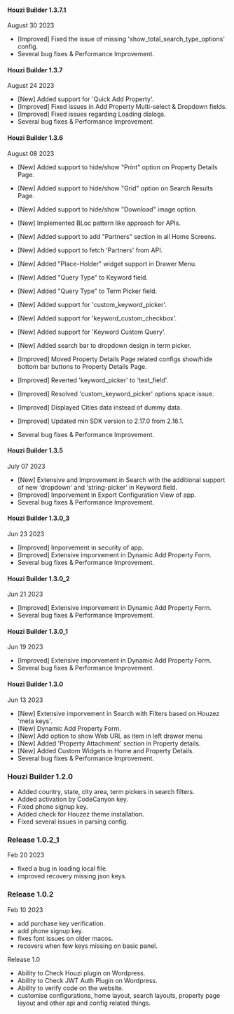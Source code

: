 #### Houzi Builder 1.3.7.1
August 30 2023
- [Improved] Fixed the issue of missing 'show_total_search_type_options' config.
- Several bug fixes & Performance Improvement.

#### Houzi Builder 1.3.7
August 24 2023
- [New] Added support for 'Quick Add Property'.
- [Improved] Fixed issues in Add Property Multi-select & Dropdown fields.
- [Improved] Fixed issues regarding Loading dialogs.
- Several bug fixes & Performance Improvement.

#### Houzi Builder 1.3.6
August 08 2023
- [New] Added support to hide/show "Print" option on Property Details Page.
- [New] Added support to hide/show "Grid" option on Search Results Page.
- [New] Added support to hide/show "Download" image option.
- [New] Implemented BLoc pattern like approach for APIs.
- [New] Added support to add "Partners" section in all Home Screens.
- [New] Added support to fetch 'Partners' from API.
- [New] Added "Place-Holder" widget support in Drawer Menu.
- [New] Added "Query Type" to Keyword field.
- [New] Added "Query Type" to Term Picker field.
- [New] Added support for 'custom_keyword_picker'.
- [New] Added support for 'keyword_custom_checkbox'.
- [New] Added support for 'Keyword Custom Query'.
- [New] Added search bar to dropdown design in term picker.

- [Improved] Moved Property Details Page related configs show/hide bottom bar buttons to Property Details Page.
- [Improved] Reverted 'keyword_picker' to 'text_field'.
- [Improved] Resolved 'custom_keyword_picker' options space issue.
- [Improved] Displayed Cities data instead of dummy data.
- [Improved] Updated min SDK version to 2.17.0 from 2.16.1.
- Several bug fixes & Performance Improvement.

#### Houzi Builder 1.3.5
July 07 2023
- [New] Extensive and Improvement in Search with the additional support of new 'dropdown' and 'string-picker' in Keyword field.
- [Improved] Imporvement in Export Configuration View of app.
- Several bug fixes & Performance Improvement.

#### Houzi Builder 1.3.0_3
Jun 23 2023
- [Improved] Imporvement in security of app.
- [Improved] Extensive imporvement in Dynamic Add Property Form.
- Several bug fixes & Performance Improvement.

#### Houzi Builder 1.3.0_2
Jun 21 2023
- [Improved] Extensive imporvement in Dynamic Add Property Form.
- Several bug fixes & Performance Improvement.

#### Houzi Builder 1.3.0_1
Jun 19 2023
- [Improved] Extensive imporvement in Dynamic Add Property Form.
- Several bug fixes & Performance Improvement.

#### Houzi Builder 1.3.0
Jun 13 2023
- [New] Extensive imporvement in Search with Filters based on Houzez 'meta keys'.
- [New] Dynamic Add Property Form.
- [New] Add option to show Web URL as item in left drawer menu.
- [New] Added 'Property Attachment' section in Property details.
- [New] Added Custom Widgets in Home and Property Details.
- Several bug fixes & Performance Improvement.

### Houzi Builder 1.2.0
- Added country, state, city area, term pickers in search filters.
- Added activation by CodeCanyon key.
- Fixed phone signup key.
- Added check for Houzez theme installation.
- Fixed several issues in parsing config.


### Release 1.0.2_1
Feb 20 2023

- fixed a bug in loading local file.
- improved recovery missing json keys.

### Release 1.0.2
Feb 10 2023

- add purchase key verification.
- add phone signup key.
- fixes font issues on older macos.
- recovers when few keys missing on basic panel.


Release 1.0

- Ability to Check Houzi plugin on Wordpress.
- Ability to Check JWT Auth Plugin on Wordpress.
- Ability to verify code on the website.
- customise configurations, home layout, search layouts, property page layout and other api and config related things.